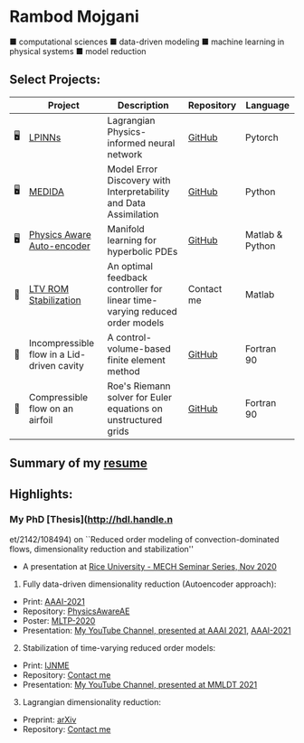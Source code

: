 # Rambod Mojgani
■ computational sciences ■ data-driven modeling ■ machine learning in physical systems ■ model reduction

## Select Projects:
|  | Project | Description | Repository |Language |
| --- | ------ | ----------- |---------- |---------- |
| 🖥️ | [LPINNs](https://arxiv.org/pdf/4292012) | Lagrangian Physics-informed neural network | [GitHub](https://github.com/rmojgani/LPINNs/) | Pytorch |
| 🖥️ | [MEDIDA](https://arxiv.org/pdf/2110.00546) | Model Error Discovery with Interpretability and Data Assimilation | [GitHub](https://github.com/envfluids/MEDIDA) | Python |
| 🖥️ | [Physics Aware Auto-encoder](https://ojs.aaai.org/index.php/AAAI/article/download/16116/15923) | Manifold learning for hyperbolic PDEs| [GitHub](https://github.com/rmojgani/PhysicsAwareAE) | Matlab & Python |
| 🦾 | [LTV ROM Stabilization](https://doi.org/10.1002/nme.6489) | An optimal feedback controller for linear time-varying reduced order models | Contact me |Matlab|
| 🌊 | Incompressible flow in a Lid-driven cavity | A control-volume-based finite element method| [GitHub](https://github.com/rmojgani/CFD_AUT) | Fortran 90 |
| 🌊 | Compressible flow on an airfoil | Roe's Riemann solver for Euler equations on unstructured grids | [GitHub](https://github.com/rmojgani/CFD_AUT) | Fortran 90 |


## Summary of my [resume](https://www.rmojgani.com)

## Highlights:
### My PhD [Thesis](http://hdl.handle.n
et/2142/108494) on ``Reduced order modeling of convection-dominated flows, dimensionality reduction and stabilization''
- A presentation at [Rice University - MECH Seminar Series, Nov 2020](https://www.youtube.com/watch?v=9a73WhflSWM)


1. Fully data-driven dimensionality reduction (Autoencoder approach):  
  - Print: [AAAI-2021](https://ojs.aaai.org/index.php/AAAI/article/download/16116/15923)
  - Repository: [PhysicsAwareAE](https://github.com/rmojgani/PhysicsAwareAE)
  - Poster: [MLTP-2020](http://doi.org/10.13140/RG.2.2.21734.98886) 
  - Presentation: [My YouTube Channel, presented at AAAI 2021](https://youtu.be/fDYPAj9WAbk), [AAAI-2021](https://slideslive.com/38949065/lowrank-registration-based-manifolds-for-convectiondominated-pdes)

2. Stabilization of time-varying reduced order models: 
  - Print: [IJNME](https://onlinelibrary.wiley.com/doi/abs/10.1002/nme.6489)
  - Repository: [Contact me](mojgani2@illinois.edu)
  - Presentation: [My YouTube Channel, presented at MMLDT 2021](https://www.youtube.com/watch?v=lF82o0-kLfs) 
  
3. Lagrangian dimensionality reduction:
  - Preprint: [arXiv](https://arxiv.org/abs/1701.04343)
  - Repository: [Contact me](mojgani2@illinois.edu)


<!--
**rmojgani/rmojgani** is a ✨ _special_ ✨ repository because its `README.md` (this file) appears on your GitHub profile.

Here are some ideas to get you started:

- 🔭 I’m currently working on ...
- 🌱 I’m currently learning ...
- 👯 I’m looking to collaborate on ...
- 🤔 I’m looking for help with ...
- 💬 Ask me about ...
- 📫 How to reach me: ...
- 😄 Pronouns: ...
- ⚡ Fun fact: ...
-->
